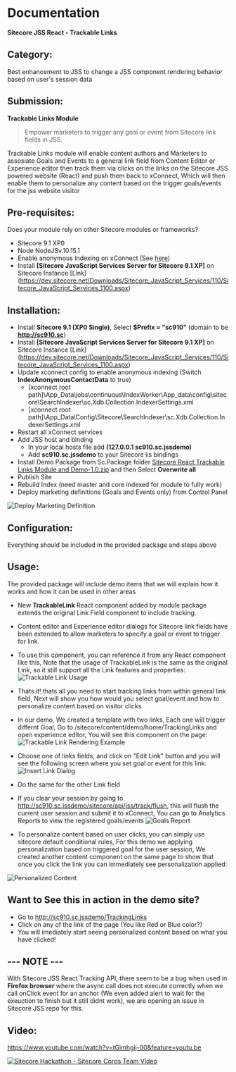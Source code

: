 # Documentation

**Sitecore JSS React - Trackable Links**

## Category:
Best enhancement to JSS to change a JSS component rendering behavior based on user's session data

## Submission:
**Trackable Links Module** 
> Empower marketers to trigger any goal or event from Sitecore link fields in JSS.

Trackable Links module will enable content authors and Marketers to assosiate Goals and Events to a general link field from Content Editor or Experience editor then track them via clicks on the links on the Sitecore JSS powered website (React) and push them back to xConnect, Which will then enable them to personalize any content based on the trigger goals/events for the jss website visitor 

## Pre-requisites:

Does your module rely on other Sitecore modules or frameworks?

- Sitecore 9.1 XP0
- Node NodeJSv.10.15.1
- Enable anonymous Indexing on xConnect (See [here](https://doc.sitecore.com/developers/91/sitecore-experience-platform/en/enable-indexing-of-anonymous-contacts.html))
- Install **[Sitecore JavaScript Services Server for Sitecore 9.1 XP]** on Sitecore Instance [Link]
(https://dev.sitecore.net/Downloads/Sitecore_JavaScript_Services/110/Sitecore_JavaScript_Services_1100.aspx)

## Installation:

- Install **Sitecore 9.1 (XP0 Single)**, Select **$Prefix = "sc910"** (domain to be **http://sc910.sc**)
- Install **[Sitecore JavaScript Services Server for Sitecore 9.1 XP]** on Sitecore Instance [Link]
(https://dev.sitecore.net/Downloads/Sitecore_JavaScript_Services/110/Sitecore_JavaScript_Services_1100.aspx)
- Update xconnect config to enable anonymous indexing (Switch **IndexAnonymousContactData** to true)
  - [xconnect root path]\App_Data\jobs\continuous\IndexWorker\App_data\config\sitecore\SearchIndexer\sc.Xdb.Collection.IndexerSettings.xml
  - [xconnect root path]\App_Data\Config\Sitecore\SearchIndexer\sc.Xdb.Collection.IndexerSettings.xml
- Restart all xConnect services
- Add JSS host and binding
  - In your local hosts file add **(127.0.0.1 sc910.sc.jssdemo)**
  - Add **sc910.sc.jssdemo** to your Sitecore iis bindings 
- Install Demo Package from Sc.Package folder [Sitecore React Trackable Links Module and Demo-1.0.zip](https://github.com/Sitecore-Hackathon/2019-Sitecorps/raw/master/sc.package/Sitecore%20React%20Trackable%20Links%20Module%20and%20Demo-1.0.zip "Sitecore React Trackable Links Module and Demo-1.0.zip")  and then Select **Overwrite all**
- Publish Site
- Rebuild Index (need master and core indexed for module to fully work)
- Deploy marketing definitions (Goals and Events only) from Control Panel 

![Deploy Marketing Definition](images/Deploy-marketing-definitions.png?raw=true "Deploy Marketing Definition")


## Configuration:

Everything should be included in the provided package and steps above

## Usage:

The provided package will include demo items that we will explain how it works and how it can be used in other areas

-  New **TrackableLink** React component added by module package extends the original Link Field component to include tracking.
- Content editor and Experience editor dialogs for Sitecore link fields have been extended to allow marketers to specify a goal or event to trigger for link.
- To use this component, you can reference it from any React component like this, Note that the usage of TrackableLink is the same as the original Link, so it still support all the Link features and properties:
![Trackable Link Usage](images/TrackableLinkUsage.png?raw=true "Trackable Link Usage")
- Thats it! thats all you need to start tracking links from within general link field, Next will show you how would you select goal/event and how to personalize content based on visitor clicks
- In our demo, We created a template with two links, Each one will trigger differnt Goal, Go to /sitecore/content/demo/home/TrackingLinks and open experience editor, You will see this component on the page:
![Trackable Link Rendering Example](images/TrackableLinkRendering.png?raw=true "Trackable Link Rendering Example")
- Choose one of links fields, and click on "Edit Link" button and you will see the following screen where you set goal or event for this link:
![Insert Link Dialog](images/InsertLinkDialog.png?raw=true "Insert Link Dialog")
- Do the same for the other Link field
- If you clear your session by going to http://sc910.sc.jssdemo/sitecore/api/jss/track/flush, this will flush the current user session and submit it to xConnect, You can go to Analytics Reports to view the registered goals/events
![Goals Report](images/LinksReports.png?raw=true "Goals Report")

- To personalize content based on user clicks, you can simply use sitecore default conditional rules, For this demo we applying personalization based on triggered goal for the user session, We created another content component on the same page to show that once you click the link you can immediately see personalization applied:

![Personalized Content](images/PersonalizedContent.png?raw=true "Personalized Content")

## Want to See this in action in the demo site?
- Go to http://sc910.sc.jssdemo/TrackingLinks
- Click on any of the link of the page (You like Red or Blue color?)
- You will imediately start seeing personalized content based on what you have clicked!

## --- NOTE ---
With Sitecore JSS React Tracking API, there seem to be a bug when used in **Firefox browser** where the async call does not execute correctly when we call onClick event for an anchor (We even added alert to wait for the exeuction to finish but it still didnt work), we are opening an issue in Sitecore JSS repo for this.

## Video:

https://www.youtube.com/watch?v=tGimhgij-00&feature=youtu.be

[![Sitecore Hackathon - Sitecore Corps Team Video](https://img.youtube.com/vi/tGimhgij-00/0.jpg)](https://www.youtube.com/watch?v=tGimhgij-00)
